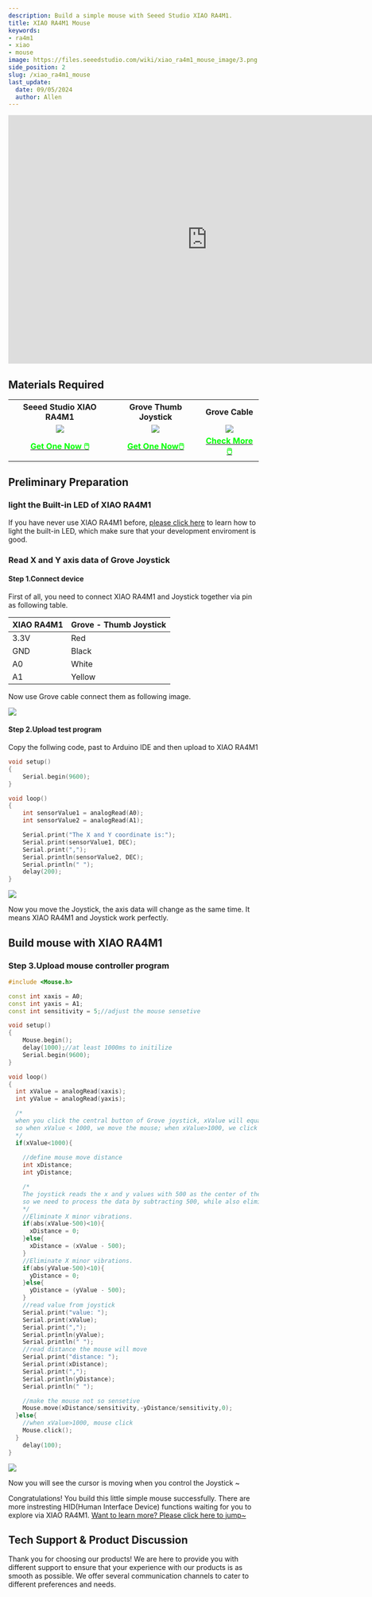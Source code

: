 ```yaml
---
description: Build a simple mouse with Seeed Studio XIAO RA4M1.
title: XIAO RA4M1 Mouse
keywords:
- ra4m1
- xiao
- mouse
image: https://files.seeedstudio.com/wiki/xiao_ra4m1_mouse_image/3.png
side_position: 2
slug: /xiao_ra4m1_mouse
last_update:
  date: 09/05/2024
  author: Allen
---
```


<div class="table-center">
<iframe width="800" height="500" src="https://files.seeedstudio.com/wiki/xiao_ra4m1_mouse_image/xiao_mouse.mp4?autoplay=0" scrolling="no" border="0" frameborder="no" framespacing="0" allowfullscreen="true"> </iframe>
</div>

## Materials Required

<table align="center">
  <tbody><tr>
      <th>Seeed Studio XIAO RA4M1</th>
      <th>Grove Thumb Joystick</th>
      <th>Grove Cable</th>
    </tr>
    <tr>
      <td><div align="center"><img src="https://files.seeedstudio.com/wiki/XIAO-R4AM1/img/2-102010551-Seeed-Studio-XIAO-RA4M1-45font.jpg" style={{width:200, height:'auto'}}/></div></td>
      <td><div align="center"><img src="https://files.seeedstudio.com/wiki/Grove-Thumb_Joystick/img/Bgjoy1.jpg" style={{width:210, height:'auto'}}/></div></td>
      <td><div align="center"><img src="https://media-cdn.seeedstudio.com/media/catalog/product/cache/bb49d3ec4ee05b6f018e93f896b8a25d/h/t/httpsstatics3.seeedstudio.comimagesproductmalejumper.jpg" style={{width:210, height:'auto'}}/></div></td>
    </tr>
    <tr>
        <td align="center"><div class="get_one_now_container" style={{textAlign: 'center'}}>
            <a class="get_one_now_item" href="https://www.seeedstudio.com/Seeed-XIAO-RA4M1-p-5943.html" target="_blank" rel="noopener noreferrer">
            <strong><span><font color={'FFFFFF'} size={"4"}> Get One Now 🖱️</font></span></strong>
            </a>
        </div></td>
        <td align="center"><div class="get_one_now_container" style={{textAlign: 'center'}}>
            <a class="get_one_now_item" href="https://www.seeedstudio.com/Grove-Thumb-Joystick.html" target="_blank" rel="noopener noreferrer">
            <strong><span><font color={'FFFFFF'} size={"4"}> Get One Now🖱️</font></span></strong>
            </a>
        </div></td>
        <td align="center"><div class="get_one_now_container" style={{textAlign: 'center'}}>
            <a class="get_one_now_item" href="https://www.seeedstudio.com/Grove-4-pin-Male-Jumper-to-Grove-4-pin-Conversion-Cable-5-PCs-per-Pack.html" target="_blank" rel="noopener noreferrer">
            <strong><span><font color={'FFFFFF'} size={"4"}> Check More 🖱️</font></span></strong>
            </a>
        </div></td>
    </tr>
  </tbody></table>

## Preliminary Preparation

### light the Built-in LED of XIAO RA4M1

If you have never use XIAO RA4M1 before, [please click here](https://wiki.seeedstudio.com/getting_started_xiao_ra4m1/) to learn how to light the built-in LED, which make sure that your development enviroment is good.

### Read X and Y axis data of Grove Joystick

#### Step 1.Connect device

First of all, you need to connect XIAO RA4M1 and Joystick together via pin as following table.

| XIAO RA4M1      | Grove - Thumb Joystick |
|-----------------|-------------------------|
| 3.3V            | Red                     |
| GND             | Black                   |
| A0              | White                   |
| A1              | Yellow                  |

Now use Grove cable connect them as following image.

<div style={{textAlign:'left'}}><img src="https://files.seeedstudio.com/wiki/xiao_ra4m1_mouse_image/4.png" style={{width:600, height:'auto'}}/></div>

#### Step 2.Upload test program

Copy the follwing code, past to Arduino IDE and then upload to XIAO RA4M1

```cpp
void setup()
{
    Serial.begin(9600);
}

void loop()
{
    int sensorValue1 = analogRead(A0);
    int sensorValue2 = analogRead(A1);

    Serial.print("The X and Y coordinate is:");
    Serial.print(sensorValue1, DEC);
    Serial.print(",");
    Serial.println(sensorValue2, DEC);
    Serial.println(" ");
    delay(200);
}
```

<div style={{textAlign:'center'}}><img src="https://files.seeedstudio.com/wiki/xiao_ra4m1_mouse_image/2.png" style={{width:1000, height:'auto'}}/></div>

Now you move the Joystick, the axis data will change as the same time. It means XIAO RA4M1 and Joystick work perfectly.

## Build mouse with XIAO RA4M1

### Step 3.Upload mouse controller program

```cpp
#include <Mouse.h>

const int xaxis = A0;
const int yaxis = A1;
const int sensitivity = 5;//adjust the mouse sensetive

void setup()
{
    Mouse.begin();
    delay(1000);//at least 1000ms to initilize
    Serial.begin(9600);
}

void loop()
{
  int xValue = analogRead(xaxis);
  int yValue = analogRead(yaxis);

  /*
  when you click the central button of Grove joystick, xValue will equal to 1023,
  so when xValue < 1000, we move the mouse; when xValue>1000, we click the mouse
  */
  if(xValue<1000){
  
    //define mouse move distance
    int xDistance;
    int yDistance;

    /*
    The joystick reads the x and y values with 500 as the center of the coordinate axis, 
    so we need to process the data by subtracting 500, while also eliminating some minor vibrations.
    */
    //Eliminate X minor vibrations.
    if(abs(xValue-500)<10){
      xDistance = 0;
    }else{
      xDistance = (xValue - 500);
    }
    //Eliminate X minor vibrations.
    if(abs(yValue-500)<10){
      yDistance = 0;
    }else{
      yDistance = (yValue - 500);
    }
    //read value from joystick
    Serial.print("value: ");
    Serial.print(xValue);
    Serial.print(",");
    Serial.println(yValue);
    Serial.println(" ");
    //read distance the mouse will move
    Serial.print("distance: ");
    Serial.print(xDistance);
    Serial.print(",");
    Serial.println(yDistance);
    Serial.println(" ");

    //make the mouse not so sensetive
    Mouse.move(xDistance/sensitivity,-yDistance/sensitivity,0);
  }else{
    //when xValue>1000, mouse click
    Mouse.click();
  }
    delay(100);
}
```

<div style={{textAlign:'center'}}><img src="https://files.seeedstudio.com/wiki/xiao_ra4m1_mouse_image/1.png" style={{width:1000, height:'auto'}}/></div>

Now you will see the cursor is moving when you control the Joystick ~ 

Congratulations! You build this little simple mouse successfully. There are more instresting HID(Human Interface Device) functions waiting for you to explore via XIAO RA4M1. [Want to learn more? Please click here to jump~](https://docs.arduino.cc/tutorials/uno-r4-minima/usb-hid/)


## Tech Support & Product Discussion

Thank you for choosing our products! We are here to provide you with different support to ensure that your experience with our products is as smooth as possible. We offer several communication channels to cater to different preferences and needs.

<div class="button_tech_support_container">
<a href="https://forum.seeedstudio.com/" class="button_forum"></a> 
<a href="https://www.seeedstudio.com/contacts" class="button_email"></a>
</div>

<div class="button_tech_support_container">
<a href="https://discord.gg/eWkprNDMU7" class="button_discord"></a> 
<a href="https://github.com/Seeed-Studio/wiki-documents/discussions/69" class="button_discussion"></a>
</div>
